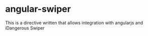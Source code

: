 angular-swiper
==============

This is a directive written that allows integration with angularjs and iDangerous Swiper
